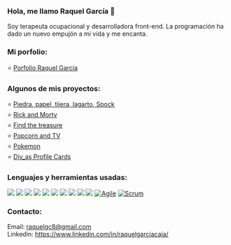 ### Hola, me llamo Raquel García 💙 
Soy terapeuta ocupacional y desarrolladora front-end. La programación ha dado un nuevo empujón a mi vida y me encanta. 

 ### Mi porfolio:
⭐️ <a href="https://raquelgarciacaja.github.io/Porfolio-RaquelGarcia/" target="_blank">Porfolio Raquel García</a>
   
 ### Algunos de mis proyectos:
⭐️ <a href="https://raquelgarciacaja.github.io/Piedra-papel-tijera-lagarto-spock/" target="_blank">Piedra, papel, tijera, lagarto, Spock</a> <br/>
⭐️ <a href="http://beta.adalab.es/modulo-3-evaluacion-final-RaquelGarciaCaja/#/" target="_blank">Rick and Morty </a> <br/>
⭐️ <a href="https://raquelgarciacaja.github.io/Find-the-treasure/" target="_blank">Find the treasure</a> <br/>
⭐️ <a href="http://beta.adalab.es/modulo-2-evaluacion-final-RaquelGarciaCaja/">Popcorn and TV</a><br/>
⭐️ <a href="http://beta.adalab.es/modulo-3-evaluacion-intermedia-RaquelGarciaCaja/" target="_blank">Pokemon</a><br/>
⭐️ <a href="http://beta.adalab.es/project-promo-k-module-2-team-7/" target="_blank">Div_as Profile Cards</a><br/>


### Lenguajes y herramientas usadas:
<img src = "https://img.shields.io/badge/-HTML5-E34F26?style=flat&logo=html5&logoColor=white"> <img src = "https://img.shields.io/badge/-CSS3-1572B6?style=flat&logo=css3&logoColor=white">
<img src="https://img.shields.io/badge/-Bootstrap-563D7C?style=flat&logo=bootstrap&logoColor=white">
<img src="https://img.shields.io/badge/-JavaScript-eed718?style=flat&logo=javascript&logoColor=ffffff">
<img src="https://img.shields.io/badge/-Sass-cc6699?style=flat&logo=sass&logoColor=ffffff">
<img src="https://img.shields.io/badge/-React-000000?style=flat&logo=react&logoColor=00c8ff">
<img src="https://img.shields.io/badge/-Node.js-3C873A?style=flat&logo=Node.js&logoColor=white">
<img src="http://img.shields.io/badge/-Git-F1502F?style=flat&logo=git&logoColor=FFFFFF">
<img src="http://img.shields.io/badge/-Github-000000?style=flat&logo=github&logoColor=FFFFFF">
<img src="http://img.shields.io/badge/-VS%20Code-007ACC?style=flat&logo=visual%20studio%20code&logoColor=white">
[![Agile](https://img.shields.io/badge/Agile-blue?style=flat&logo=Agile&logoColor=white&link=https://github.com/Quananhle "Agile")](https://github.com/Quananhle) [![Scrum](https://img.shields.io/badge/Scrum-green?style=flat&logo=Scrum&logoColor=white&link=https://github.com/Quananhle "Scrum")](https://github.com/Quananhle) 



### Contacto: 
Email: raquelgc8@gmail.com </br>
Linkedin: https://www.linkedin.com/in/raquelgarciacaja/

  

